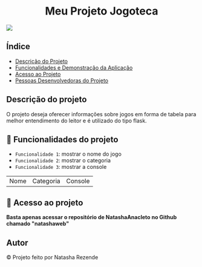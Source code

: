 <h1 align="center">Meu Projeto Jogoteca</h1>

<img src="https://www.pngitem.com/pimgs/m/145-1457399_pink-cute-cutepink-game-over-gameover-games-pink.png">

## Índice 


* [Descrição do Projeto](#descrição-do-projeto)
* [Funcionalidades e Demonstração da Aplicação](#funcionalidades-e-demonstração-da-aplicação)
* [Acesso ao Projeto](#acesso-ao-projeto)
* [Pessoas Desenvolvedoras do Projeto](#pessoas-desenvolvedoras)

## Descrição do projeto

O projeto deseja oferecer informações sobre jogos em forma de tabela para melhor entendimento do leitor e é utilizado do tipo flask.

## :hammer: Funcionalidades do projeto

- `Funcionalidade 1`: mostrar o nome do jogo
- `Funcionalidade 2`: mostrar o categoria
- `Funcionalidade 3`: mostrar a console

<table>
    <tr>
        <td>Nome</td>
        <td>Categoria</td>
        <td>Console</td>
    </tr>
</table>

## 📁 Acesso ao projeto

**Basta apenas acessar o repositório de NatashaAnacleto no Github chamado "natashaweb"**

## Autor 

&copy; Projeto feito por Natasha Rezende


